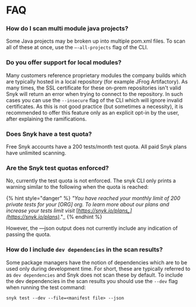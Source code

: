 # FAQ

### **How do I scan multi module java projects?** <a id="de2589f9-2a2d-47c5-acc4-e6e13b163b71"></a>

Some Java projects may be broken up into multiple pom.xml files. To scan all of these at once, use the `—-all-projects` flag of the CLI.

### Do you offer support for local modules? <a id="25465972-e24e-4b43-ab73-c69b27535427"></a>

Many customers reference proprietary modules the company builds which are typically hosted in a local repository \(for example JFrog Artifactory\). As many times, the SSL certificate for these on-prem repositories isn't valid Snyk will return an error when trying to connect to the repository. In such cases you can use the `--insecure` flag of the CLI which will ignore invalid certificates. As this is not good practice \(but sometimes a necessity\), it is recommended to offer this feature only as an explicit opt-in by the user, after explaining the ramifications.

### **Does Snyk have a test quota?** <a id="39572c2f-bb72-4b12-a6cd-8fd1a2fc1650"></a>

Free Snyk accounts have a 200 tests/month test quota. All paid Snyk plans have unlimited scanning.

### **Are the Snyk test quotas enforced?** <a id="83b6c566-7413-4ff8-adc1-fb27d29f5954"></a>

No, currently the test quota is not enforced. The snyk CLI only prints a warning similar to the following when the quota is reached:

{% hint style="danger" %}
_"You have reached your monthly limit of 200 private tests for your \[ORG\] org. To learn more about our plans and increase your tests limit visit_ [_https://snyk.io/plans_](https://snyk.io/plans)_."_
{% endhint %}

However, the —json output does not currently include any indication of passing the quota.

### How do I include `dev dependencies` in the scan results? <a id="f604610f-b039-43ee-8dfe-5609f0cabfd1"></a>

Some package managers have the notion of dependencies which are to be used only during development time. For short, these are typically referred to as `dev dependencies` and Snyk does not scan these by default. To include the dev dependencies in the scan results you should use the `--dev` flag when running the test command:

`snyk test --dev --file=<manifest file> --json`

